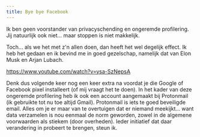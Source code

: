 ```yaml
---
title: Bye bye Facebook
---
```


Ik ben geen voorstander van privacyschending en ongeremde profilering. Jij natuurlijk ook niet… maar stoppen is niet makkelijk.

Toch… als we het met z'n allen doen, dan heeft het wel degelijk effect. Ik heb het gedaan en ik bevind me in goed gezelschap, namelijk dat van Elon Musk en Arjan Lubach.

https://www.youtube.com/watch?v=ysa-SzNepsA

Denk dus volgende keer nog een keer extra na voordat je die Google of Facebook pixel installeert (of mij vraagt het te doen). In het kader van deze ongeremde profilering heb ik ook een account aangemaakt bij Protonmail (ik gebruikte tot nu toe altijd Gmail). Protonmail is iets te goed beveiligde email. Alles om je er maar van te overtuigen dat er niemand meekijkt… want data verzamelen is nou eenmaal de norm geworden, zowel in de algemene voorwaarden als stiekem (door overheden). Ieder initiatief dat daar verandering in probeert te brengen, steun ik.
